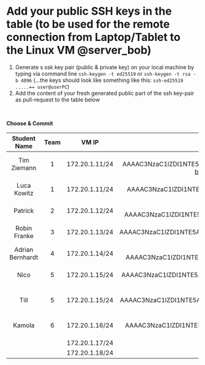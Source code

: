# Add your public SSH keys in the table (to be used for the remote connection from Laptop/Tablet to the Linux VM @server_bob)

1. Generate s ssk key pair (public & private key) on your local machine by typing via command line `ssh-keygen -t ed25519` or `ssh-keygen -t rsa -b 4096` (...the keys should look like something like this: `ssh-ed25519 .....== user@userPC`)
2. Add the content of your fresh generated public part of the ssh key-pair as pull-request to the table below


<br/>

**Choose & Commit**

|  Student Name	        |  Team		          	        | VM IP                    |  public ssh key          |
| :-------------------: | :-------------------------: | :----------------------: | :----------------------: |
| Tim Ziemann | 1 | 172.20.1.11/24 | ssh-ed25519 AAAAC3NzaC1lZDI1NTE5AAAAIBdProJezscUd35VYopih3bKNWTypeDQhjqANXAYJYzN bobkatze@Tims-MacBook-Air-2.local |
| Luca Kowitz | 1 | 172.20.1.11/24 | ssh-ed25519 AAAAC3NzaC1lZDI1NTE5AAAAIN5ov+gGkIrYKl7/1VOdplRSyW2zk8n+v/5DBMIfaEyk luca@Luca-Linux|
| Patrick | 2 | 172.20.1.12/24 | ssh-ed25519 AAAAC3NzaC1lZDI1NTE5AAAAICuge0ornJKrUQVNePyoViwRqMasDj+s7SKkMN1+BiLj |
| Robin Franke | 3 | 172.20.1.13/24 |ssh-ed25519 AAAAC3NzaC1lZDI1NTE5AAAAII2HpmbDNa8vCSmp5MK0owcypDYKafaoTFT3FH2UjQuQ robin@LAPTOP-SGTQQ001|
| Adrian Bernhardt | 4 | 172.20.1.14/24 |ssh-ed25519 AAAAC3NzaC1lZDI1NTE5AAAAIP5Uon0DLs9jfR3vnEJV86jt9+ssggzk6ZXrLm1pUqcP |
| Nico | 5 | 172.20.1.15/24 | ssh-ed25519 AAAAC3NzaC1lZDI1NTE5AAAAIJ1ELhHn4eAOY8RWBsTi7TaO787wh9lNbYvM6B6jUBx8 nico@LAPTOP-OI06AT3U |
| Till | 5 | 172.20.1.15/24 | ssh-ed25519 AAAAC3NzaC1lZDI1NTE5AAAAIHUMAZ1iN1+nDxZR++lEckfoFg0ZeMds3+mQw12TSvwa ttaba@LAPTOP-TiRoTa |
| Kamola  | 6 | 172.20.1.16/24 |ssh-ed25519 AAAAC3NzaC1lZDI1NTE5AAAAIB8Byttpe8+zUJzPhh17Ag1cL4zTxLRqX7yu+1bDtw/p User@WIN-ERAATN0G3SA |
|  |  | 172.20.1.17/24 | |
|  |  | 172.20.1.18/24 | |